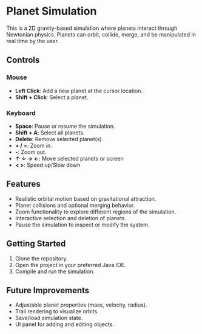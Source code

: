 # Planet Simulation

This is a 2D gravity-based simulation where planets interact through Newtonian physics. Planets can orbit, collide, merge, and be manipulated in real time by the user.

## Controls

### Mouse
- **Left Click**: Add a new planet at the cursor location.
- **Shift + Click**: Select a planet.

### Keyboard
- **Space**: Pause or resume the simulation.
- **Shift + A**: Select all planets.
- **Delete**: Remove selected planet(s).
- **+ / =**: Zoom in.
- **-**: Zoom out.
- **↑ ↓ → ←**: Move selected planets or screen
- **< >**: Speed up/Slow down

## Features

- Realistic orbital motion based on gravitational attraction.
- Planet collisions and optional merging behavior.
- Zoom functionality to explore different regions of the simulation.
- Interactive selection and deletion of planets.
- Pause the simulation to inspect or modify the system.

## Getting Started

1. Clone the repository.
2. Open the project in your preferred Java IDE.
3. Compile and run the simulation.

## Future Improvements

- Adjustable planet properties (mass, velocity, radius).
- Trail rendering to visualize orbits.
- Save/load simulation state.
- UI panel for adding and editing objects.
